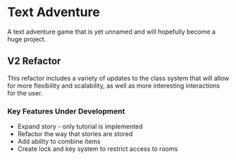 # Text Adventure

A text adventure game that is yet unnamed and will hopefully become a huge project.

## V2 Refactor

This refactor includes a variety of updates to the class system that will allow for more flexibility and scalability, as well as more interesting interactions for the user.

### Key Features Under Development

- Expand story - only tutorial is implemented
- Refactor the way that stories are stored
- Add ability to combine items
- Create lock and key system to restrict access to rooms
